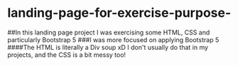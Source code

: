# landing-page-for-exercise-purpose-
##In this landing page project I was exercising some HTML, CSS and particularly Bootstrap 5
###I was more focused on applying Bootstrap 5
####The HTML is literally a Div soup xD I don't usually do that in my projects, and the CSS is a bit messy too!
